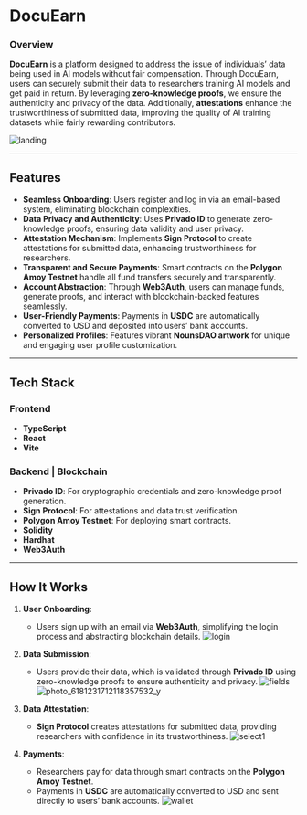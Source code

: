 # DocuEarn

### Overview
**DocuEarn** is a platform designed to address the issue of individuals’ data being used in AI models without fair compensation. Through DocuEarn, users can securely submit their data to researchers training AI models and get paid in return. By leveraging **zero-knowledge proofs**, we ensure the authenticity and privacy of the data. Additionally, **attestations** enhance the trustworthiness of submitted data, improving the quality of AI training datasets while fairly rewarding contributors.

![landing](https://github.com/user-attachments/assets/4b065866-7315-41e4-a62c-01b18ddd1f03)

---

## Features

- **Seamless Onboarding**: Users register and log in via an email-based system, eliminating blockchain complexities.
- **Data Privacy and Authenticity**: Uses **Privado ID** to generate zero-knowledge proofs, ensuring data validity and user privacy.
- **Attestation Mechanism**: Implements **Sign Protocol** to create attestations for submitted data, enhancing trustworthiness for researchers.
- **Transparent and Secure Payments**: Smart contracts on the **Polygon Amoy Testnet** handle all fund transfers securely and transparently.
- **Account Abstraction**: Through **Web3Auth**, users can manage funds, generate proofs, and interact with blockchain-backed features seamlessly.
- **User-Friendly Payments**: Payments in **USDC** are automatically converted to USD and deposited into users’ bank accounts.
- **Personalized Profiles**: Features vibrant **NounsDAO artwork** for unique and engaging user profile customization.

---

## Tech Stack

### Frontend
- **TypeScript**
- **React**
- **Vite**

### Backend | Blockchain
- **Privado ID**: For cryptographic credentials and zero-knowledge proof generation.
- **Sign Protocol**: For attestations and data trust verification.
- **Polygon Amoy Testnet**: For deploying smart contracts.
- **Solidity**
- **Hardhat**
- **Web3Auth**


---

## How It Works

1. **User Onboarding**: 
   - Users sign up with an email via **Web3Auth**, simplifying the login process and abstracting blockchain details.
![login](https://github.com/user-attachments/assets/6f57c449-1ad3-4d6d-9e6e-bf2530f1b1fc)

2. **Data Submission**:
   - Users provide their data, which is validated through **Privado ID** using zero-knowledge proofs to ensure authenticity and privacy.
![fields](https://github.com/user-attachments/assets/035bc627-50c8-4644-b8a2-cfceafca3814)
![photo_6181231712118357532_y](https://github.com/user-attachments/assets/096e3473-d879-4c2b-887c-2621ae8fa349)

3. **Data Attestation**:
   - **Sign Protocol** creates attestations for submitted data, providing researchers with confidence in its trustworthiness.
![select1](https://github.com/user-attachments/assets/2b84291a-1458-4c59-a337-02362bc15426)

4. **Payments**:
   - Researchers pay for data through smart contracts on the **Polygon Amoy Testnet**.
   - Payments in **USDC** are automatically converted to USD and sent directly to users’ bank accounts.
![wallet](https://github.com/user-attachments/assets/1bf14e93-acc4-4cbb-8418-fe7820367515)



